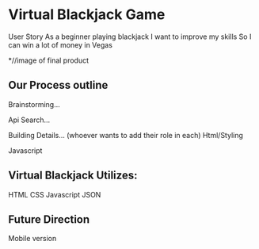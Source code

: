 # Virtual Blackjack Game

User Story
As a beginner playing blackjack
I want to improve my skills
So I can win a lot of money in Vegas


*//image of final product


## Our Process outline
Brainstorming...

Api Search...

Building Details... (whoever wants to add their role in each)
Html/Styling

Javascript



## Virtual Blackjack Utilizes:
HTML
CSS
Javascript
JSON 

## Future Direction
Mobile version



